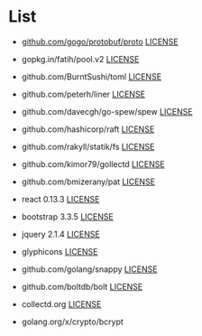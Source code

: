 # List
- [github.com/gogo/protobuf/proto](https://github.com/gogo/protobuf) [LICENSE](https://github.com/gogo/protobuf/blob/master/LICENSE)
- gopkg.in/fatih/pool.v2 [LICENSE](https://github.com/fatih/pool/blob/v2.0.0/LICENSE)
- github.com/BurntSushi/toml [LICENSE](https://github.com/BurntSushi/toml/blob/master/COPYING)
- github.com/peterh/liner [LICENSE](https://github.com/peterh/liner/blob/master/COPYING)
- github.com/davecgh/go-spew/spew [LICENSE](https://github.com/davecgh/go-spew/blob/master/LICENSE)
- github.com/hashicorp/raft [LICENSE](https://github.com/hashicorp/raft/blob/master/LICENSE)
- github.com/rakyll/statik/fs [LICENSE](https://github.com/rakyll/statik/blob/master/LICENSE)
- github.com/kimor79/gollectd [LICENSE](https://github.com/kimor79/gollectd/blob/master/LICENSE)
- github.com/bmizerany/pat [LICENSE](https://github.com/bmizerany/pat#license)
- react 0.13.3 [LICENSE](https://github.com/facebook/react/blob/master/LICENSE)
- bootstrap 3.3.5 [LICENSE](https://github.com/twbs/bootstrap/blob/master/LICENSE)
- jquery 2.1.4 [LICENSE](https://github.com/jquery/jquery/blob/master/LICENSE.txt)
- glyphicons [LICENSE](http://glyphicons.com/license/)
- github.com/golang/snappy [LICENSE](https://github.com/golang/snappy/blob/master/LICENSE)
- github.com/boltdb/bolt [LICENSE](https://github.com/boltdb/bolt/blob/master/LICENSE)
- collectd.org [LICENSE](https://github.com/collectd/go-collectd/blob/master/LICENSE)

- golang.org/x/crypto/bcrypt

